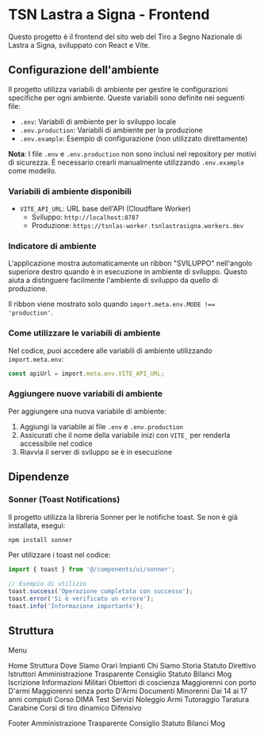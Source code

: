 # TSN Lastra a Signa - Frontend

Questo progetto è il frontend del sito web del Tiro a Segno Nazionale di Lastra a Signa, sviluppato con React e Vite.

## Configurazione dell'ambiente

Il progetto utilizza variabili di ambiente per gestire le configurazioni specifiche per ogni ambiente. Queste variabili sono definite nei seguenti file:

- `.env`: Variabili di ambiente per lo sviluppo locale
- `.env.production`: Variabili di ambiente per la produzione
- `.env.example`: Esempio di configurazione (non utilizzato direttamente)

**Nota**: I file `.env` e `.env.production` non sono inclusi nel repository per motivi di sicurezza. È necessario crearli manualmente utilizzando `.env.example` come modello.

### Variabili di ambiente disponibili

- `VITE_API_URL`: URL base dell'API (Cloudflare Worker)
  - Sviluppo: `http://localhost:8787`
  - Produzione: `https://tsnlas-worker.tsnlastrasigna.workers.dev`

### Indicatore di ambiente

L'applicazione mostra automaticamente un ribbon "SVILUPPO" nell'angolo superiore destro quando è in esecuzione in ambiente di sviluppo. Questo aiuta a distinguere facilmente l'ambiente di sviluppo da quello di produzione.

Il ribbon viene mostrato solo quando `import.meta.env.MODE !== 'production'`.

### Come utilizzare le variabili di ambiente

Nel codice, puoi accedere alle variabili di ambiente utilizzando `import.meta.env`:

```typescript
const apiUrl = import.meta.env.VITE_API_URL;
```

### Aggiungere nuove variabili di ambiente

Per aggiungere una nuova variabile di ambiente:

1. Aggiungi la variabile ai file `.env` e `.env.production`
2. Assicurati che il nome della variabile inizi con `VITE_` per renderla accessibile nel codice
3. Riavvia il server di sviluppo se è in esecuzione


## Dipendenze

### Sonner (Toast Notifications)

Il progetto utilizza la libreria Sonner per le notifiche toast. Se non è già installata, esegui:

```bash
npm install sonner
```

Per utilizzare i toast nel codice:

```typescript
import { toast } from '@/components/ui/sonner';

// Esempio di utilizzo
toast.success('Operazione completata con successo');
toast.error('Si è verificato un errore');
toast.info('Informazione importante');
```


## Struttura

Menu

Home
Struttura
    Dove Siamo
    Orari
    Impianti
Chi Siamo
    Storia
    Statuto
    Direttivo
    Istruttori
Amministrazione Trasparente
    Consiglio
    Statuto
    Bilanci
    Mog
Iscrizione
    Informazioni
        Militari
        Obiettori di coscienza
        Maggiorenni con porto D'armi
        Maggiorenni senza porto D'Armi
    Documenti
    Minorenni
        Dai 14 ai 17 anni compiuti
    Corso DIMA
    Test
Servizi
    Noleggio Armi
    Tutoraggio
    Taratura Carabine
    Corsi di tiro dinamico Difensivo


Footer
Amministrazione Trasparente
    Consiglio
    Statuto
    Bilanci
    Mog